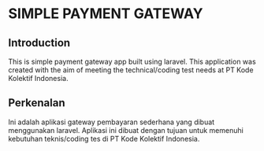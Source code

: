 # SIMPLE PAYMENT GATEWAY

## Introduction
This is simple payment gateway app built using laravel. This application was created with the aim of meeting the technical/coding test needs at PT Kode Kolektif Indonesia.

## Perkenalan
Ini adalah aplikasi gateway pembayaran sederhana yang dibuat menggunakan laravel. Aplikasi ini dibuat dengan tujuan untuk memenuhi kebutuhan teknis/coding tes di PT Kode Kolektif Indonesia.
